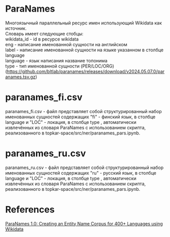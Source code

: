 # ParaNames
Многоязычный параллельный ресурс имен использующий Wikidata как источник. <br >
Словарь имеет следующие стобцы: <br >
wikidata_id - id в ресурсе wikidata <br >
eng - написание именованной сущности на английском <br >
label - написание именованной сущности на языке указанном в столбце language <br >
language - язык написания название топонима <br >
type - тип именованной сущности (PER/LOC/ORG)<br >
(https://github.com/bltlab/paranames/releases/download/v2024.05.07.0/paranames.tsv.gz) <br >
# paranames_fi.csv
paranames_fi.csv - файл представляет собой структурированный набор именованных сущностей содержащих "fi" - финский язык, в столбце language и "LOC" - локация, в столбце type , автоматически извлечённых из словаря ParaNames с использованием скрипта, реализованного в topkar-space/src/ner/paranames_pars.ipynb.<br >
# paranames_ru.csv
paranames_ru.csv - файл представляет собой структурированный набор именованных сущностей содержащих "ru" - русский язык, в столбце language и "LOC" - локация, в столбце type , автоматически извлечённых из словаря ParaNames с использованием скрипта, реализованного в topkar-space/src/ner/paranames_pars.ipynb.
# References
[ParaNames 1.0: Creating an Entity Name Corpus for 400+ Languages using Wikidata](https://arxiv.org/abs/2405.09496)
